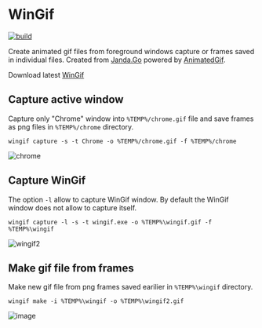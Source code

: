 # WinGif

[![build](https://github.com/Jandini/WinGif/actions/workflows/build.yml/badge.svg)](https://github.com/Jandini/WinGif/actions/workflows/build.yml)

Create animated gif files from foreground windows capture or frames saved in individual files. 
Created from [Janda.Go](https://github.com/Jandini/Janda.Go) powered by [AnimatedGif](https://github.com/mrousavy/AnimatedGif).

Download latest [WinGif](https://github.com/Jandini/WinGif/releases/download/0.1.0/WinGif.exe)

## Capture active window

Capture only "Chrome" window into `%TEMP%/chrome.gif` file and save frames as png files in `%TEMP%/chrome` directory.
```
wingif capture -s -t Chrome -o %TEMP%/chrome.gif -f %TEMP%/chrome
```

![chrome](https://user-images.githubusercontent.com/19593367/207031114-49891e15-c160-4346-b546-b943dbfe0adc.gif)


## Capture WinGif

The option `-l` allow to capture WinGif window. By default the WinGif window does not allow to capture itself. 
```
wingif capture -l -s -t wingif.exe -o %TEMP%\wingif.gif -f %TEMP%\wingif
```
![wingif2](https://user-images.githubusercontent.com/19593367/207033078-c1ed8e1f-db43-41c5-9228-0a86db18efc8.gif)



## Make gif file from frames

Make new gif file from png frames saved earilier in `%TEMP%\wingif` directory.
```
wingif make -i %TEMP%\wingif -o %TEMP%\wingif2.gif
```
![image](https://user-images.githubusercontent.com/19593367/207031957-4e51fd1c-fc4e-4d9f-98e3-7cdfb712fd81.png)




